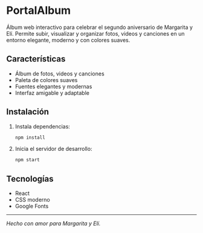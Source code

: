 # PortalAlbum

Álbum web interactivo para celebrar el segundo aniversario de Margarita y Elí. Permite subir, visualizar y organizar fotos, videos y canciones en un entorno elegante, moderno y con colores suaves.

## Características
- Álbum de fotos, videos y canciones
- Paleta de colores suaves
- Fuentes elegantes y modernas
- Interfaz amigable y adaptable

## Instalación
1. Instala dependencias:
   ```bash
   npm install
   ```
2. Inicia el servidor de desarrollo:
   ```bash
   npm start
   ```

## Tecnologías
- React
- CSS moderno
- Google Fonts

---
_Hecho con amor para Margarita y Elí._
